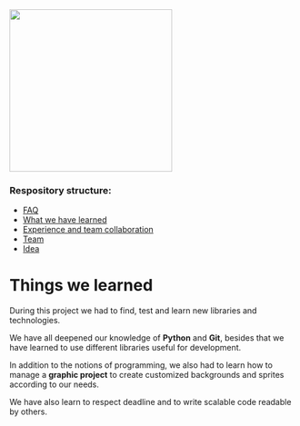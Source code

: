 <img title="" src="https://cdn.discordapp.com/attachments/816631707817869323/816632585970122752/LogoPNG.png" alt="" data-align="center" width="286">

### Respository structure:
* [FAQ](https://github.com/PCTO-OneTwoCode/about-us/blob/main/FAQ.md)
* [What we have learned](https://github.com/PCTO-OneTwoCode/about-us/blob/main/WhatWeLearned.md)
* [Experience and team collaboration](https://github.com/PCTO-OneTwoCode/about-us/blob/main/ExperienceAndCollaboration.md)
* [Team](https://github.com/PCTO-OneTwoCode/about-us/blob/main/README.md)
* [Idea](https://github.com/PCTO-OneTwoCode/about-us/blob/main/Idea.md)

# Things we learned

During this project we had to find, test and learn new libraries and technologies.

We have all deepened our knowledge of **Python** and **Git**, besides that we have learned to use different libraries useful for development.

In addition to the notions of programming, we also had to learn how to manage a **graphic project** to create customized backgrounds and sprites according to our needs. 

We have also learn to respect deadline and to write scalable code readable by others.
